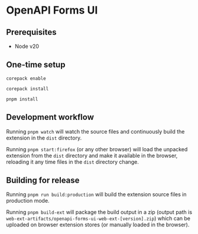 ﻿# OpenAPI Forms UI

## Prerequisites

- Node v20

## One-time setup

`corepack enable`

`corepack install`

`pnpm install`

## Development workflow

Running `pnpm watch` will watch the source files and continuously build the extension in the `dist` directory.

Running `pnpm start:firefox` (or any other browser) will load the unpacked extension from the `dist` directory
and make it available in the browser, reloading it any time files in the `dist` directory change.

## Building for release

Running `pnpm run build:production` will build the extension source files in production mode.

Running `pnpm build-ext` will package the build output in a zip (output path is `web-ext-artifacts/openapi-forms-ui-web-ext-[version].zip`)
which can be uploaded on browser extension stores (or manually loaded in the browser).
~~~~